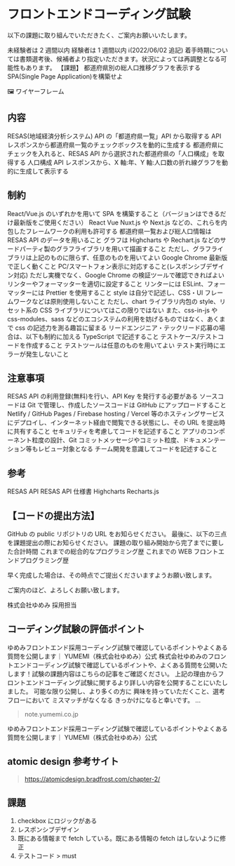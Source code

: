 # フロントエンドコーディング試験

以下の課題に取り組んでいただきたく、ご案内お願いいたします。

未経験者は 2 週間以内
経験者は 1 週間以内
ℹ️(2022/06/02 追記) 着手時期については書類選考後、候補者より指定いただきます。状況によっては再調整となる可能性もあります。
【課題】
都道府県別の総人口推移グラフを表示する SPA(Single Page Application)を構築せよ

🖼️ ワイヤーフレーム

## 内容

RESAS(地域経済分析システム) API の「都道府県一覧」API から取得する
API レスポンスから都道府県一覧のチェックボックスを動的に生成する
都道府県にチェックを入れると、RESAS API から選択された都道府県の「人口構成」を取得する
人口構成 API レスポンスから、X 軸:年、Y 軸:人口数の折れ線グラフを動的に生成して表示する

## 制約

React/Vue.js のいずれかを用いて SPA を構築すること（バージョンはできるだけ最新版をご使用ください）
React
Vue
Nuxt.js や Next.js などの、これらを内包したフレームワークの利用も許可する
都道府県一覧および総人口情報は RESAS API のデータを用いること
グラフは Highcharts や Rechart.js などのサードパーティ製のグラフライブラリを用いて描画すること
ただし、グラフライブラリは上記のものに限らず、任意のものを用いてよい
Google Chrome 最新版で正しく動くこと
PC/スマートフォン表示に対応すること(レスポンシブデザイン対応)
ただし実機でなく、Google Chrome の検証ツールで確認できればよい
リンターやフォーマッターを適切に設定すること
リンターには ESLint、フォーマッターには Prettier を使用すること
style は自分で記述し、CSS・UI フレームワークなどは原則使用しないこと
ただし、chart ライブラリ内包の style、リセット系の CSS ライブラリについてはこの限りではない
また、css-in-js や css-modules、sass などのエコシステムの利用を妨げるものではなく、あくまで css の記述力を測る趣旨に留まる
リードエンジニア・テックリード応募の場合は、以下も制約に加える
TypeScript で記述すること
テストケース/テストコードを作成すること
テストツールは任意のものを用いてよい
テスト実行時にエラーが発生しないこと

## 注意事項

RESAS API の利用登録(無料)を行い、API Key を発行する必要がある
ソースコードは Git で管理し、作成したソースコードは GitHub にアップロードすること
Netlify / GitHub Pages / Firebase hosting / Vercel 等のホスティングサービスにデプロイし、インターネット経由で閲覧できる状態にし、その URL を提出時に共有すること
セキュリティを考慮してコードを記述すること
アプリのコンポーネント粒度の設計、Git コミットメッセージやコミット粒度、ドキュメンテーション等もレビュー対象となる
チーム開発を意識してコードを記述すること

## 参考

RESAS API
RESAS API 仕様書
Highcharts
Recharts.js

## 【コードの提出方法】

GitHub の public リポジトリの URL をお知らせください。
最後に、以下の三点を課題提出の際にお知らせください。
課題の取り組み開始から完了までに要した合計時間
これまでの総合的なプログラミング歴
これまでの WEB フロントエンドプログラミング歴

早く完成した場合は、その時点でご提出くださいますようお願い致します。

ご案内のほど、よろしくお願い致します。

株式会社ゆめみ
採用担当

## コーディング試験の評価ポイント

ゆめみフロントエンド採用コーディング試験で確認しているポイントやよくある質問を公開します｜ YUMEMI（株式会社ゆめみ）公式
株式会社ゆめみのフロントエンドコーディング試験で確認しているポイントや、よくある質問を公開いたします！試験の課題内容はこちらの記事をご確認ください。 上記の理由からフロントエンドコーディング試験に関するより詳しい内容を公開することにいたしました。 可能な限り公開し、より多くの方に 興味を持っていただくこと、選考フローにおいて ミスマッチがなくなる きっかけになると幸いです。 ...

> note.yumemi.co.jp

ゆめみフロントエンド採用コーディング試験で確認しているポイントやよくある質問を公開します｜ YUMEMI（株式会社ゆめみ）公式

## atomic design 参考サイト

> https://atomicdesign.bradfrost.com/chapter-2/

## 課題

1. checkbox にロジックがある
2. レスポンシブデザイン
3. 既にある情報まで fetch している。既にある情報の fetch はしないように修正
4. テストコード > must
